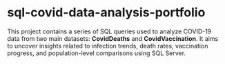 # sql-covid-data-analysis-portfolio
This project contains a series of SQL queries used to analyze COVID-19 data from two main datasets: **CovidDeaths** and **CovidVaccination**. It aims to uncover insights related to infection trends, death rates, vaccination progress, and population-level comparisons using SQL Server.
